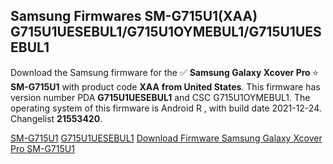 <h2>Samsung Firmwares SM-G715U1(XAA) G715U1UESEBUL1/G715U1OYMEBUL1/G715U1UESEBUL1</h2>
Download the Samsung firmware for the ✅ <strong>Samsung Galaxy Xcover Pro </strong> ⭐ <strong>SM-G715U1</strong> with product code <strong>XAA</strong> <strong> from United States</strong>. This firmware has version number PDA <strong>G715U1UESEBUL1</strong> and CSC G715U1OYMEBUL1. The operating system of this firmware is Android R , with build date 2021-12-24. Changelist <strong>21553420</strong>.

[SM-G715U1](https://samfirm.shop/samsung/model/SM-G715U1)
[G715U1UESEBUL1](https://samfirm.shop/samsung/pda/G715U1UESEBUL1)
[Download Firmware Samsung Galaxy Xcover Pro SM-G715U1](https://samfirm.shop/samsung/firmware/485007)
